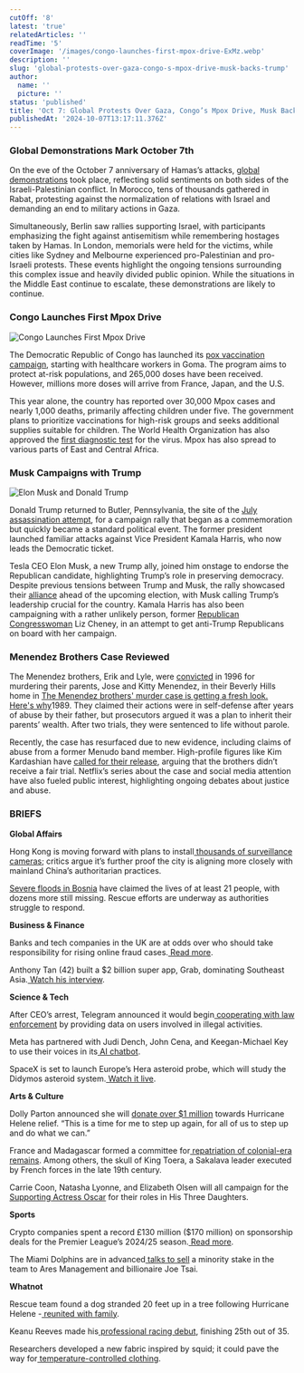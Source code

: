 ```yaml
---
cutOff: '8'
latest: 'true'
relatedArticles: ''
readTime: '5'
coverImage: '/images/congo-launches-first-mpox-drive-ExMz.webp'
description: ''
slug: 'global-protests-over-gaza-congo-s-mpox-drive-musk-backs-trump'
author:
  name: ''
  picture: ''
status: 'published'
title: 'Oct 7: Global Protests Over Gaza, Congo’s Mpox Drive, Musk Backs Trump'
publishedAt: '2024-10-07T13:17:11.376Z'
---
```


### Global Demonstrations Mark October 7th

On the eve of the October 7 anniversary of Hamas’s attacks, [global demonstrations](https://www.dw.com/en/fresh-rallies-held-globally-on-eve-of-october-7-anniversary/a-70416959) took place, reflecting solid sentiments on both sides of the Israeli-Palestinian conflict. In Morocco, tens of thousands gathered in Rabat, protesting against the normalization of relations with Israel and demanding an end to military actions in Gaza. 

Simultaneously, Berlin saw rallies supporting Israel, with participants emphasizing the fight against antisemitism while remembering hostages taken by Hamas. In London, memorials were held for the victims, while cities like Sydney and Melbourne experienced pro-Palestinian and pro-Israeli protests. These events highlight the ongoing tensions surrounding this complex issue and heavily divided public opinion. While the situations in the Middle East continue to escalate, these demonstrations are likely to continue.

### Congo Launches First Mpox Drive

![Congo Launches First Mpox Drive](/images/congo-launches-first-mpox-drive-MxNj.webp)

The Democratic Republic of Congo has launched its [pox vaccination campaign](https://www.france24.com/en/live-news/20241005-dr-congo-launches-mpox-vaccination-drive-hoping-to-curb-outbreak), starting with healthcare workers in Goma. The program aims to protect at-risk populations, and 265,000 doses have been received. However, millions more doses will arrive from France, Japan, and the U.S.

This year alone, the country has reported over 30,000 Mpox cases and nearly 1,000 deaths, primarily affecting children under five. The government plans to prioritize vaccinations for high-risk groups and seeks additional supplies suitable for children. The World Health Organization has also approved the [first diagnostic test](https://www.who.int/news/item/03-10-2024-who-approves-first-mpox-diagnostic-test-for-emergency-use--boosting-global-access) for the virus. Mpox has also spread to various parts of East and Central Africa. 

### Musk Campaigns with Trump 

![Elon Musk and Donald Trump](/images/musk-campaigns-with-trump-AwMD.webp)

Donald Trump returned to Butler, Pennsylvania, the site of the [July assassination attempt](https://www.cnbc.com/2024/10/05/trump-assassination-attempt-musk-vance-butler-return.html), for a campaign rally that began as a commemoration but quickly became a standard political event. The former president launched familiar attacks against Vice President Kamala Harris, who now leads the Democratic ticket. 

Tesla CEO Elon Musk, a new Trump ally, joined him onstage to endorse the Republican candidate, highlighting Trump’s role in preserving democracy. Despite previous tensions between Trump and Musk, the rally showcased their [alliance](https://thehill.com/policy/technology/4906822-elon-musk-donald-trump-democracy/) ahead of the upcoming election, with Musk calling Trump’s leadership crucial for the country. Kamala Harris has also been campaigning with a rather unlikely person, former [Republican Congresswoman](https://www.politico.com/news/2024/10/03/kamala-harris-liz-cheney-republicans-wisconsin-00182470) Liz Cheney, in an attempt to get anti-Trump Republicans on board with her campaign. 

### Menendez Brothers Case Reviewed

The Menendez brothers, Erik and Lyle, were [convicted](https://www.npr.org/2024/10/05/nx-s1-5140056/menendez-brothers-case-review-explained) in 1996 for murdering their parents, Jose and Kitty Menendez, in their Beverly Hills home in [The Menendez brothers' murder case is getting a fresh look. Here's why](https://www.npr.org/2024/10/05/nx-s1-5140056/menendez-brothers-case-review-explained)1989. They claimed their actions were in self-defense after years of abuse by their father, but prosecutors argued it was a plan to inherit their parents’ wealth. After two trials, they were sentenced to life without parole.

Recently, the case has resurfaced due to new evidence, including claims of abuse from a former Menudo band member. High-profile figures like Kim Kardashian have [called for their release](https://www.nbcnews.com/news/kim-kardashian-free-menendez-brothers-rcna173638), arguing that the brothers didn’t receive a fair trial. Netflix’s series about the case and social media attention have also fueled public interest, highlighting ongoing debates about justice and abuse.

### BRIEFS

**Global Affairs**

Hong Kong is moving forward with plans to install[ thousands of surveillance cameras](https://edition.cnn.com/2024/10/05/asia/hong-kong-police-cameras-facial-recognition-intl-hnk-dst/index.html); critics argue it’s further proof the city is aligning more closely with mainland China’s authoritarian practices.

[Severe floods in Bosnia](https://edition.cnn.com/2024/10/05/europe/bosnia-floods-deadly-weather-intl/index.html) have claimed the lives of at least 21 people, with dozens more still missing. Rescue efforts are underway as authorities struggle to respond.

**Business & Finance**

Banks and tech companies in the UK are at odds over who should take responsibility for rising online fraud cases.[ Read more](https://www.cnbc.com/2024/10/07/banks-and-tech-companies-at-odds-over-online-fraud-liability-in-uk.html).

Anthony Tan (42) built a $2 billion super app, Grab, dominating Southeast Asia.[ Watch his interview](https://www.cnbc.com/2024/10/07/how-i-built-a-2-billion-a-year-super-app-called-grab-20-hour-work-days.html).

**Science & Tech**

After CEO’s arrest, Telegram announced it would begin[ cooperating with law enforcement](https://edition.cnn.com/2024/09/23/tech/telegram-ceo-durov-arrest-user-data-changes/index.html) by providing data on users involved in illegal activities.

Meta has partnered with Judi Dench, John Cena, and Keegan-Michael Key to use their voices in its[ AI chatbot](https://edition.cnn.com/2024/09/25/tech/meta-ai-celebrities-chatbots/index.html).

SpaceX is set to launch Europe’s Hera asteroid probe, which will study the Didymos asteroid system.[ Watch it live](https://www.space.com/esa-hera-mission-spacex-launch-livestream).

**Arts & Culture**

Dolly Parton announced she will [donate over $1 million](https://variety.com/2024/music/news/dolly-parton-donates-1-million-hurricane-helene-1236168695/) towards Hurricane Helene relief. “This is a time for me to step up again, for all of us to step up and do what we can.”

France and Madagascar formed a committee for[ repatriation of colonial-era remains](https://www.artnews.com/art-news/news/france-madagascar-cultural-repatriation-colonial-era-1234719941/). Among others, the skull of King Toera, a Sakalava leader executed by French forces in the late 19th century.

Carrie Coon, Natasha Lyonne, and Elizabeth Olsen will all campaign for the[ Supporting Actress Oscar](https://variety.com/2024/film/awards/natasha-lyonne-elizabeth-olsen-supporting-actress-his-three-daughters-1236146482/) for their roles in His Three Daughters.

**Sports**

Crypto companies spent a record £130 million ($170 million) on sponsorship deals for the Premier League’s 2024/25 season.[ Read more](https://www.bloomberg.com/news/articles/2024-10-07/crypto-sponsorship-of-premier-league-clubs-on-rise-kraken-okx-strike-deals?srnd=phx-markets).

The Miami Dolphins are in advanced[ talks to sell](https://www.cnbc.com/2024/10/03/miami-dolphins-talks-sell-minority-stake-ares-management-joe-tsai.html) a minority stake in the team to Ares Management and billionaire Joe Tsai.

**Whatnot**

Rescue team found a dog stranded 20 feet up in a tree following Hurricane Helene -[ reunited with family](https://www.goodnewsnetwork.org/rescue-team-finds-dog-stranded-in-tree-20-feet-up-reunites-with-family/).

Keanu Reeves made his[ professional racing debut](https://www.straitstimes.com/life/entertainment/actor-keanu-reeves-makes-professional-racing-debut), finishing 25th out of 35.

Researchers developed a new fabric inspired by squid; it could pave the way for[ temperature-controlled clothing](https://www.goodnewsnetwork.org/new-fabric-inspired-by-squid-is-leading-to-temperature-controlled-clothing/).